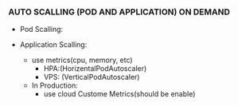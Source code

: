 ### AUTO SCALLING (POD AND APPLICATION) ON DEMAND
* Pod Scalling:

* Application Scalling:
  * use metrics(cpu, memory, etc)
    * HPA:(HorizentalPodAutoscaler)
    * VPS: (VerticalPodAutoscaler)
  * In Production:
    * use cloud Custome Metrics(should be enable)  